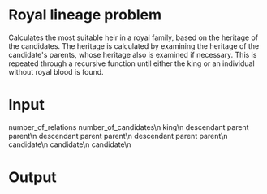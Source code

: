 # Royal lineage problem
Calculates the most suitable heir in a royal family, based on the heritage of the candidates. The heritage is calculated by examining the heritage of the candidate's parents, whose heritage also is examined if necessary. This is repeated through a recursive function until either the king or an individual without royal blood is found.
# Input
number_of_relations number_of_candidates\n
king\n
descendant parent parent\n
descendant parent parent\n
descendant parent parent\n
candidate\n
candidate\n
candidate\n

# Output

